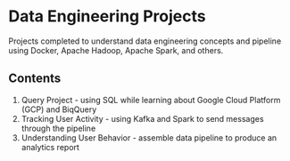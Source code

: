 # Data Engineering Projects
Projects completed to understand data engineering concepts and pipeline using Docker, Apache Hadoop, Apache Spark, and others.

## Contents
1. Query Project - using SQL while learning about Google Cloud Platform (GCP) and BiqQuery
2. Tracking User Activity - using Kafka and Spark to send messages through the pipeline
3. Understanding User Behavior - assemble data pipeline to produce an analytics report